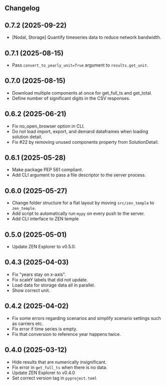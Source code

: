 ## Changelog

## 0.7.2 (2025-09-22)

- [Nodal, Storage] Quantify timeseries data to reduce network bandwidth.

## 0.7.1 (2025-08-15)

- Pass `convert_to_yearly_unit=True` argument to `results.get_unit`.

## 0.7.0 (2025-08-15)

- Download multiple components at once for get_full_ts and get_total.
- Define number of significant digits in the CSV responses.

## 0.6.2 (2025-06-21)

- Fix no_open_browser option in CLI.
- Do not load import, export, and demand dataframes when loading solution detail.
- Fix #22 by removing unused components property from SolutionDetail.

## 0.6.1 (2025-05-28)

- Make package PEP 561 compliant.
- Add CLI argument to pass a file descriptor to the server process.

## 0.6.0 (2025-05-27)

- Change folder structure for a flat layout by moving `src/zen_temple` to `zen_temple`.
- Add script to automatically run `mypy` on every push to the server.
- Add CLI interface to ZEN temple

## 0.5.0 (2025-05-01)

- Update ZEN Explorer to v0.5.0.

## 0.4.3 (2025-04-03)

- Fix "years stay on x-axis".
- Fix scaleY labels that did not update.
- Load data for storage data all in parallel.
- Show correct unit.

## 0.4.2 (2025-04-02)

- Fix some errors regarding scenarios and simplify scenario settings such as carriers etc.
- Fix error if time series is empty.
- Fix that conversion to reference year happens twice.

## 0.4.0 (2025-03-12)

- Hide results that are numerically insignificant.
- Fix error in `get_full_ts` when there is no data.
- Update ZEN Explorer to v0.4.0
- Set correct version tag in `pyproject.toml`
